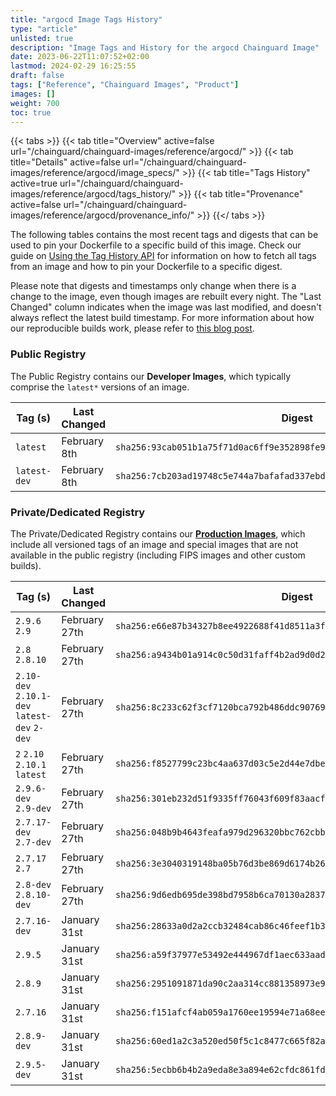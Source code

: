 ```yaml
---
title: "argocd Image Tags History"
type: "article"
unlisted: true
description: "Image Tags and History for the argocd Chainguard Image"
date: 2023-06-22T11:07:52+02:00
lastmod: 2024-02-29 16:25:55
draft: false
tags: ["Reference", "Chainguard Images", "Product"]
images: []
weight: 700
toc: true
---
```


{{< tabs >}}
{{< tab title="Overview" active=false url="/chainguard/chainguard-images/reference/argocd/" >}}
{{< tab title="Details" active=false url="/chainguard/chainguard-images/reference/argocd/image_specs/" >}}
{{< tab title="Tags History" active=true url="/chainguard/chainguard-images/reference/argocd/tags_history/" >}}
{{< tab title="Provenance" active=false url="/chainguard/chainguard-images/reference/argocd/provenance_info/" >}}
{{</ tabs >}}

The following tables contains the most recent tags and digests that can be used to pin your Dockerfile to a specific build of this image. Check our guide on [Using the Tag History API](/chainguard/chainguard-images/using-the-tag-history-api/) for information on how to fetch all tags from an image and how to pin your Dockerfile to a specific digest.

Please note that digests and timestamps only change when there is a change to the image, even though images are rebuilt every night. The "Last Changed" column indicates when the image was last modified, and doesn't always reflect the latest build timestamp. For more information about how our reproducible builds work, please refer to [this blog post](https://www.chainguard.dev/unchained/reproducing-chainguards-reproducible-image-builds).

### Public Registry
The Public Registry contains our **Developer Images**, which typically comprise the `latest*` versions of an image.

| Tag (s)       | Last Changed | Digest                                                                    |
|---------------|--------------|---------------------------------------------------------------------------|
|  `latest`     | February 8th | `sha256:93cab051b1a75f71d0ac6ff9e352898fe94dd4093928b5eacca8475f6c709fa7` |
|  `latest-dev` | February 8th | `sha256:7cb203ad19748c5e744a7bafafad337ebdf3d3d6a4c211a0484ec4aab989f276` |


### Private/Dedicated Registry
The Private/Dedicated Registry contains our **[Production Images](https://www.chainguard.dev/chainguard-images)**, which include all versioned tags of an image and special images that are not available in the public registry (including FIPS images and other custom builds).

| Tag (s)                                       | Last Changed  | Digest                                                                    |
|-----------------------------------------------|---------------|---------------------------------------------------------------------------|
|  `2.9.6` `2.9`                                | February 27th | `sha256:e66e87b34327b8ee4922688f41d8511a3fc03c4de77b73d5849a636dd713914f` |
|  `2.8` `2.8.10`                               | February 27th | `sha256:a9434b01a914c0c50d31faff4b2ad9d0d2fc1a7afa615220aabf060ea479ff96` |
|  `2.10-dev` `2.10.1-dev` `latest-dev` `2-dev` | February 27th | `sha256:8c233c62f3cf7120bca792b486ddc90769dfc12bde02571faa57cfeab731dba7` |
|  `2` `2.10` `2.10.1` `latest`                 | February 27th | `sha256:f8527799c23bc4aa637d03c5e2d44e7dbec62b59a614170e051d8897785feab8` |
|  `2.9.6-dev` `2.9-dev`                        | February 27th | `sha256:301eb232d51f9335ff76043f609f83aacfaa36f217d084adfd08fe47bfd7951d` |
|  `2.7.17-dev` `2.7-dev`                       | February 27th | `sha256:048b9b4643feafa979d296320bbc762cbb5cb4355732466c42b4c25e5027c2f1` |
|  `2.7.17` `2.7`                               | February 27th | `sha256:3e3040319148ba05b76d3be869d6174b267ad4c3a878364742b35d5931dcf780` |
|  `2.8-dev` `2.8.10-dev`                       | February 27th | `sha256:9d6edb695de398bd7958b6ca70130a28376fba82abca37968903d7d029e47ca1` |
|  `2.7.16-dev`                                 | January 31st  | `sha256:28633a0d2a2ccb32484cab86c46feef1b3c84816ff17c4e8bf679045c7544eb4` |
|  `2.9.5`                                      | January 31st  | `sha256:a59f37977e53492e444967df1aec633aad2a526b5c547baa33876128b0d64100` |
|  `2.8.9`                                      | January 31st  | `sha256:2951091871da90c2aa314cc881358973e9432b444ecad0c631bab07cd0639177` |
|  `2.7.16`                                     | January 31st  | `sha256:f151afcf4ab059a1760ee19594e71a68ee0a2a8b39b84a51d557e0be61b1506f` |
|  `2.8.9-dev`                                  | January 31st  | `sha256:60ed1a2c3a520ed50f5c1c8477c665f82a268fb37d6ce951eaeed0ce45c0a2bb` |
|  `2.9.5-dev`                                  | January 31st  | `sha256:5ecbb6b4b2a9eda8e3a894e62cfdc861fd4b455ce0706babf9f03a660ccc1a26` |

